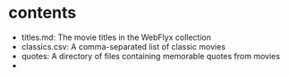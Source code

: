 # contents

* titles.md: The movie titles in the WebFlyx collection
* classics.csv: A comma-separated list of classic movies
* quotes: A directory of files containing memorable quotes from movies
*